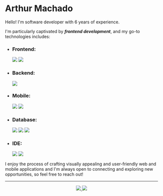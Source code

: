 <h1> Arthur Machado </h1>

<p>
Hello! I'm software developer with 6 years of experience. 

I'm particularly captivated by ***frontend development***, and my go-to technologies includes:
</p>  
  
<ul>
  <li>
    <h3>Frontend:</h3>
    <span>
      <img src="https://img.shields.io/badge/Vue.js-35495E?style=for-the-badge&logo=vue.js&logoColor=4FC08D"/>
    </span>
    <span>
      <img src="https://img.shields.io/badge/Angular-DD0031?style=for-the-badge&logo=angular&logoColor=white"/>
    </span>
  </li>
  
  <li>
    <h3>Backend:</h3>
    <span>
      <img src="https://img.shields.io/badge/Node.js-43853D?style=for-the-badge&logo=node.js&logoColor=white"/>
    </span>
  </li>
  
  
  <li>
    <h3>Mobile:</h3>
    <span>
      <img src="https://img.shields.io/badge/Ionic-3880FF?style=for-the-badge&logo=ionic&logoColor=white"/>
    </span>
    <span>
      <img src="https://img.shields.io/badge/Capacitor-119EFF?style=for-the-badge&logo=Capacitor&logoColor=white"/>
    </span>
  </li>

  <li>
    <h3>Database:</h3>
    <span>
      <img src="https://img.shields.io/badge/Microsoft_SQL_Server-CC2927?style=for-the-badge&logo=microsoft-sql-server&logoColor=white"/>
    </span>
    <span>
      <img src="https://img.shields.io/badge/SQLite-07405E?style=for-the-badge&logo=sqlite&logoColor=white"/>
    </span>
    <span>
      <img src="https://img.shields.io/badge/Firebase-039BE5?style=for-the-badge&logo=Firebase&logoColor=white"/>
    </span>
  </li>
  
  <li>
    <h3>IDE:</h3>
    <span>
      <img src="https://img.shields.io/badge/Visual_Studio_Code-0078D4?style=for-the-badge&logo=visual%20studio%20code&logoColor=white"/>
    </span>
    <span>
      <img src="https://img.shields.io/badge/IntelliJ_IDEA-000000.svg?style=for-the-badge&logo=intellij-idea&logoColor=white"/>
    </span>
  </li>
</ul>

<p>
I enjoy the process of crafting visually appealing and user-friendly web and mobile applications and I'm always open to connecting and exploring new opportunities, so feel free to reach out!  
</p>  

---

<p align="center">
  <a href="https://www.linkedin.com/in/arthurrpm">
    <img src="https://img.shields.io/badge/LinkedIn-0A66C2.svg?style=for-the-badge&logo=LinkedIn&logoColor=white" />
  </a>
  <a href="mailto:arthurrenat@gmail.com">
    <img src="https://img.shields.io/badge/Gmail-EA4335.svg?style=for-the-badge&logo=Gmail&logoColor=white" />
  </a>
</p>



</p>
